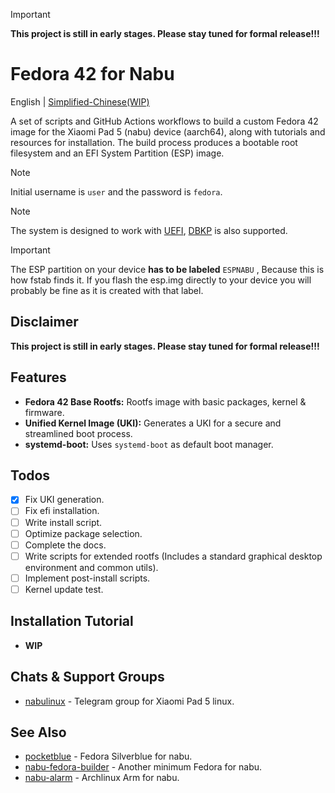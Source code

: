 > [!IMPORTANT]
> **This project is still in early stages. Please stay tuned for formal release!!!**

# Fedora 42 for Nabu

English | [Simplified-Chinese(WIP)](./docs/README.zh.md)

A set of scripts and GitHub Actions workflows to build a custom Fedora 42 image for the Xiaomi Pad 5 (nabu) device (aarch64), along with tutorials and resources for installation. The build process produces a bootable root filesystem and an EFI System Partition (ESP) image.

> [!NOTE]
> Initial username is `user` and the password is `fedora`.

> [!NOTE]
> The system is designed to work with [UEFI](https://github.com/Project-Aloha/mu_aloha_platforms), [DBKP](https://github.com/rodriguezst/nabu-dualboot-img) is also supported.

> [!IMPORTANT]
> The ESP partition on your device **has to be labeled** `ESPNABU` , Because this is how fstab finds it.
> If you flash the esp.img directly to your device you will probably be fine as it is created with that label.

## Disclaimer

**This project is still in early stages. Please stay tuned for formal release!!!**

## Features

* **Fedora 42 Base Rootfs:** Rootfs image with basic packages, kernel & firmware.
* **Unified Kernel Image (UKI):** Generates a UKI for a secure and streamlined boot process.
* **systemd-boot:** Uses `systemd-boot` as default boot manager.

## Todos

* [x] Fix UKI generation.
* [ ] Fix efi installation.
* [ ] Write install script.
* [ ] Optimize package selection.
* [ ] Complete the docs.
* [ ] Write scripts for extended rootfs (Includes a standard graphical desktop environment and common utils).
* [ ] Implement post-install scripts.
* [ ] Kernel update test.

## Installation Tutorial

* **WIP**

## Chats & Support Groups

* [nabulinux](https://t.me/nabulinux) - Telegram group for Xiaomi Pad 5 linux.

## See Also

* [pocketblue](https://github.com/pocketblue/pocketblue) - Fedora Silverblue for nabu.
* [nabu-fedora-builder](https://github.com/nik012003/nabu-fedora-builder) - Another minimum Fedora for nabu.
* [nabu-alarm](https://github.com/nabu-alarm/) - Archlinux Arm for nabu.
